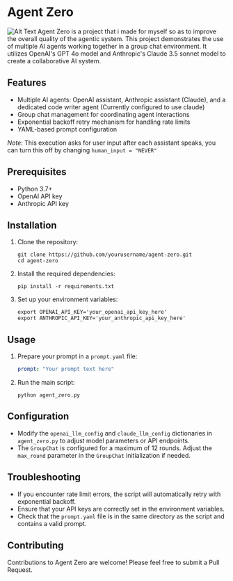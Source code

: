 # Agent Zero
![Alt Text](https://i.giphy.com/media/v1.Y2lkPTc5MGI3NjExa2hkNm1nanAzaTFsd2RoOW1tNHd1N2k2Yjh4aWN5NWF0OHJzczI2ZSZlcD12MV9pbnRlcm5hbF9naWZfYnlfaWQmY3Q9Zw/CVtNe84hhYF9u/giphy.gif)
Agent Zero is a project that i made for myself so as to improve the overall quality of the agentic system. This project demonstrates the use of multiple AI agents working together in a group chat environment. It utilizes OpenAI's GPT 4o model and Anthropic's Claude 3.5 sonnet model to create a collaborative AI system.

## Features

- Multiple AI agents: OpenAI assistant, Anthropic assistant (Claude), and a dedicated code writer agent (Currently configured to use claude)
- Group chat management for coordinating agent interactions
- Exponential backoff retry mechanism for handling rate limits
- YAML-based prompt configuration

*Note*: This execution asks for user input after each assistant speaks, you can turn this off by changing 
   ```human_input = "NEVER" ```

## Prerequisites

- Python 3.7+
- OpenAI API key
- Anthropic API key

## Installation

1. Clone the repository:
   ```
   git clone https://github.com/yourusername/agent-zero.git
   cd agent-zero
   ```

2. Install the required dependencies:
   ```
   pip install -r requirements.txt
   ```

3. Set up your environment variables:
   ```
   export OPENAI_API_KEY='your_openai_api_key_here'
   export ANTHROPIC_API_KEY='your_anthropic_api_key_here'
   ```

## Usage

1. Prepare your prompt in a `prompt.yaml` file:
   ```yaml
   prompt: "Your prompt text here"
   ```

2. Run the main script:
   ```
   python agent_zero.py
   ```

## Configuration

- Modify the `openai_llm_config` and `claude_llm_config` dictionaries in `agent_zero.py` to adjust model parameters or API endpoints.
- The `GroupChat` is configured for a maximum of 12 rounds. Adjust the `max_round` parameter in the `GroupChat` initialization if needed.

## Troubleshooting

- If you encounter rate limit errors, the script will automatically retry with exponential backoff.
- Ensure that your API keys are correctly set in the environment variables.
- Check that the `prompt.yaml` file is in the same directory as the script and contains a valid prompt.

## Contributing

Contributions to Agent Zero are welcome! Please feel free to submit a Pull Request.

